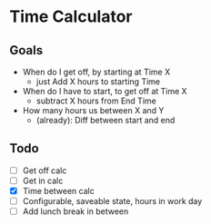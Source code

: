 # Time Calculator

## Goals

* When do I get off, by starting at Time X
  * just Add X hours to starting Time
* When do I have to start, to get off at Time X
  * subtract X hours from End Time
* How many hours us between X and Y
  * (already): Diff between start and end


## Todo

- [ ] Get off calc
- [ ] Get in calc
- [x] Time between calc
- [ ] Configurable, saveable state, hours in work day
- [ ] Add lunch break in between
